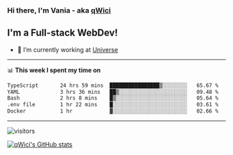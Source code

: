 ### Hi there, I'm Vania - aka [qWici][website]

## I'm a Full-stack WebDev!
- 🔭 I’m currently working at [Universe][universe]

---

📊 **This week I spent my time on**
<!--START_SECTION:waka-->

```txt
TypeScript       24 hrs 59 mins  ████████████████▒░░░░░░░░   65.67 %
YAML             3 hrs 36 mins   ██▒░░░░░░░░░░░░░░░░░░░░░░   09.48 %
Bash             2 hrs 8 mins    █▒░░░░░░░░░░░░░░░░░░░░░░░   05.64 %
.env file        1 hr 22 mins    █░░░░░░░░░░░░░░░░░░░░░░░░   03.61 %
Docker           1 hr            ▓░░░░░░░░░░░░░░░░░░░░░░░░   02.66 %
```

<!--END_SECTION:waka-->

---

![visitors](https://visitor-badge.glitch.me/badge?page_id=qWici)


[![qWici's GitHub stats](https://github-readme-stats.vercel.app/api?username=qWici)](https://github.com/qWici/github-readme-stats)

[website]: https://devkucher.com
[twitter]: https://twitter.com/KucherDev
[linkedin]: https://www.linkedin.com/in/ivankucher
[universe]: https://universeapps.limited
